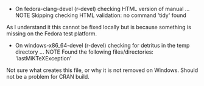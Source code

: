 * On fedora-clang-devel (r-devel)
  checking HTML version of manual ... NOTE
  Skipping checking HTML validation: no command 'tidy' found

As I understand it this cannot be fixed locally but is because something is missing on the 
Fedora test platform. 

* On windows-x86_64-devel (r-devel)
  checking for detritus in the temp directory ... NOTE
  Found the following files/directories:
    'lastMiKTeXException'
  
Not sure what creates this file, or why it is not removed on Windows. Should not be a problem for CRAN build. 
